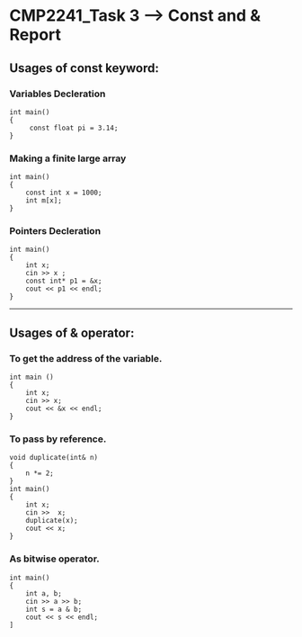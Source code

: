 # CMP2241_Task 3 --> Const and & Report
## Usages of **const** keyword:
### Variables Decleration
```
int main()
{
	 const float pi = 3.14;
}
```
### Making a finite large array
```
int main()
{
    const int x = 1000;
    int m[x];
}
```
### Pointers Decleration
```
int main() 
{
	int x;
	cin >> x ;
	const int* p1 = &x;
	cout << p1 << endl;
}
```
___
## Usages of **&** operator:
### To get the address of the variable.
```
int main ()
{
    int x;
    cin >> x;
    cout << &x << endl;
}
```
### To pass by reference.
```
void duplicate(int& n)
{
    n *= 2;
}
int main()
{
    int x;
    cin >>  x;
    duplicate(x);
    cout << x;
}
```
### As bitwise operator.
```
int main()
{
    int a, b;
    cin >> a >> b;
    int s = a & b;
    cout << s << endl;
]
```
